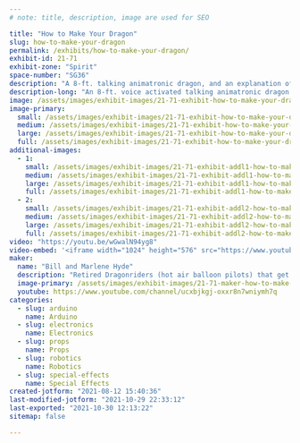 ```yaml
---
# note: title, description, image are used for SEO

title: "How to Make Your Dragon"
slug: how-to-make-your-dragon
permalink: /exhibits/how-to-make-your-dragon/
exhibit-id: 21-71
exhibit-zone: "Spirit"
space-number: "SG36"
description: "A 8-ft. talking animatronic dragon, and an explanation of microcontrollers and servos. "
description-long: "An 8-ft. voice activated talking animatronic dragon that will tell how it is made, from what microcontrollers, servos, linear actuators and other dragon parts are, as the maker converses with his creation."
image: /assets/images/exhibit-images/21-71-exhibit-how-to-make-your-dragon-sam-0033-large.JPG
image-primary: 
  small: /assets/images/exhibit-images/21-71-exhibit-how-to-make-your-dragon-sam-0033-small.JPG
  medium: /assets/images/exhibit-images/21-71-exhibit-how-to-make-your-dragon-sam-0033-medium.JPG
  large: /assets/images/exhibit-images/21-71-exhibit-how-to-make-your-dragon-sam-0033-large.JPG
  full: /assets/images/exhibit-images/21-71-exhibit-how-to-make-your-dragon-sam-0033-full.JPG
additional-images: 
  - 1:
    small: /assets/images/exhibit-images/21-71-exhibit-addl1-how-to-make-your-dragon-sam-0027-small.JPG
    medium: /assets/images/exhibit-images/21-71-exhibit-addl1-how-to-make-your-dragon-sam-0027-medium.JPG
    large: /assets/images/exhibit-images/21-71-exhibit-addl1-how-to-make-your-dragon-sam-0027-large.JPG
    full: /assets/images/exhibit-images/21-71-exhibit-addl1-how-to-make-your-dragon-sam-0027-full.JPG
  - 2:
    small: /assets/images/exhibit-images/21-71-exhibit-addl2-how-to-make-your-dragon-sam-0032-small.JPG
    medium: /assets/images/exhibit-images/21-71-exhibit-addl2-how-to-make-your-dragon-sam-0032-medium.JPG
    large: /assets/images/exhibit-images/21-71-exhibit-addl2-how-to-make-your-dragon-sam-0032-large.JPG
    full: /assets/images/exhibit-images/21-71-exhibit-addl2-how-to-make-your-dragon-sam-0032-full.JPG
video: "https://youtu.be/wGwalN94yg8"
video-embed: '<iframe width="1024" height="576" src="https://www.youtube.com/embed/wGwalN94yg8?feature=oembed" frameborder="0" allow="accelerometer; autoplay; clipboard-write; encrypted-media; gyroscope; picture-in-picture" allowfullscreen></iframe>'
maker: 
  name: "Bill and Marlene Hyde"
  description: "Retired Dragonriders (hot air balloon pilots) that get a kick out of making things "
  image-primary: /assets/images/exhibit-images/21-71-maker-how-to-make-your-dragon-bloonpilots-medium.jpg
  youtube: https://www.youtube.com/channel/ucxbjkgj-oxxr8n7wniymh7q
categories: 
  - slug: arduino
    name: Arduino
  - slug: electronics
    name: Electronics
  - slug: props
    name: Props
  - slug: robotics
    name: Robotics
  - slug: special-effects
    name: Special Effects
created-jotform: "2021-08-12 15:40:36"
last-modified-jotform: "2021-10-29 22:33:12"
last-exported: "2021-10-30 12:13:22"
sitemap: false

---
```


